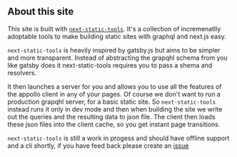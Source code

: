 ## About this site 

This site is built with [`next-static-tools`](https://github.com/hobochild/next-static-tools). It's a collection of incremenatlly adoptable tools to make building static sites with graphql and next.js easy.

`next-static-tools` is heavily inspired by gatsby.js but aims to be simpler and more transparent. Instead of abstracting the grapqhl schema from you like gatsby does it next-static-tools requires you to pass a shema and resolvers.

It then launches a server for you and allows you to use all the features of the appollo client in any of your pages. Of course we don't want to run a production grapqhl server, for a basic static site. So `next-static-tools` instead runs it only in dev mode and then when building the site we write out the queries and the resulting data to json file. The client then loads these json files into the client cache, so you get instant page transitions.  

`next-static-tools` is still a work in progess and should have offline support and a cli shortly, if you have feed back please create an [issue](https://github.com/hobochild/next-static-tools/issues)


